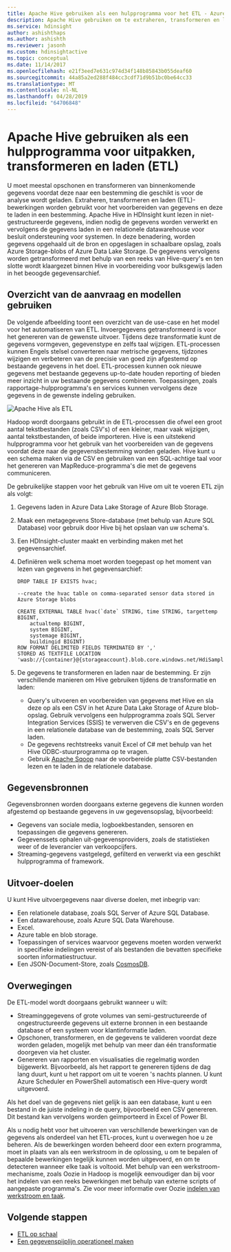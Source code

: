 ```yaml
---
title: Apache Hive gebruiken als een hulpprogramma voor het ETL - Azure HDInsight
description: Apache Hive gebruiken om te extraheren, transformeren en laden (ETL) gegevens in Azure HDInsight.
ms.service: hdinsight
author: ashishthaps
ms.author: ashishth
ms.reviewer: jasonh
ms.custom: hdinsightactive
ms.topic: conceptual
ms.date: 11/14/2017
ms.openlocfilehash: e21f3eed7e631c974d34f148b85843b055deaf60
ms.sourcegitcommit: 44a85a2ed288f484cc3cdf71d9b51bc0be64cc33
ms.translationtype: MT
ms.contentlocale: nl-NL
ms.lasthandoff: 04/28/2019
ms.locfileid: "64706848"
---
```

# <a name="use-apache-hive-as-an-extract-transform-and-load-etl-tool"></a>Apache Hive gebruiken als een hulpprogramma voor uitpakken, transformeren en laden (ETL)

U moet meestal opschonen en transformeren van binnenkomende gegevens voordat deze naar een bestemming die geschikt is voor de analyse wordt geladen. Extraheren, transformeren en laden (ETL)-bewerkingen worden gebruikt voor het voorbereiden van gegevens en deze te laden in een bestemming.  Apache Hive in HDInsight kunt lezen in niet-gestructureerde gegevens, indien nodig de gegevens worden verwerkt en vervolgens de gegevens laden in een relationele datawarehouse voor besluit ondersteuning voor systemen. In deze benadering, worden gegevens opgehaald uit de bron en opgeslagen in schaalbare opslag, zoals Azure Storage-blobs of Azure Data Lake Storage. De gegevens vervolgens worden getransformeerd met behulp van een reeks van Hive-query's en ten slotte wordt klaargezet binnen Hive in voorbereiding voor bulksgewijs laden in het beoogde gegevensarchief.

## <a name="use-case-and-model-overview"></a>Overzicht van de aanvraag en modellen gebruiken

De volgende afbeelding toont een overzicht van de use-case en het model voor het automatiseren van ETL. Invoergegevens getransformeerd is voor het genereren van de gewenste uitvoer.  Tijdens deze transformatie kunt de gegevens vormgeven, gegevenstype en zelfs taal wijzigen.  ETL-processen kunnen Engels stelsel converteren naar metrische gegevens, tijdzones wijzigen en verbeteren van de precisie van goed zijn afgestemd op bestaande gegevens in het doel.  ETL-processen kunnen ook nieuwe gegevens met bestaande gegevens up-to-date houden reporting of bieden meer inzicht in uw bestaande gegevens combineren.  Toepassingen, zoals rapportage-hulpprogramma's en services kunnen vervolgens deze gegevens in de gewenste indeling gebruiken.

![Apache Hive als ETL](./media/apache-hadoop-using-apache-hive-as-an-etl-tool/hdinsight-etl-architecture.png)

Hadoop wordt doorgaans gebruikt in de ETL-processen die ofwel een groot aantal tekstbestanden (zoals CSV's) of een kleiner, maar vaak wijzigen, aantal tekstbestanden, of beide importeren.  Hive is een uitstekend hulpprogramma voor het gebruik van het voorbereiden van de gegevens voordat deze naar de gegevensbestemming worden geladen.  Hive kunt u een schema maken via de CSV en gebruiken van een SQL-achtige taal voor het genereren van MapReduce-programma's die met de gegevens communiceren. 

De gebruikelijke stappen voor het gebruik van Hive om uit te voeren ETL zijn als volgt:

1. Gegevens laden in Azure Data Lake Storage of Azure Blob Storage.
2. Maak een metagegevens Store-database (met behulp van Azure SQL Database) voor gebruik door Hive bij het opslaan van uw schema's.
3. Een HDInsight-cluster maakt en verbinding maken met het gegevensarchief.
4. Definiëren welk schema moet worden toegepast op het moment van lezen van gegevens in het gegevensarchief:

    ```
    DROP TABLE IF EXISTS hvac;

    --create the hvac table on comma-separated sensor data stored in Azure Storage blobs
    
    CREATE EXTERNAL TABLE hvac(`date` STRING, time STRING, targettemp BIGINT,
        actualtemp BIGINT, 
        system BIGINT, 
        systemage BIGINT, 
        buildingid BIGINT)
    ROW FORMAT DELIMITED FIELDS TERMINATED BY ',' 
    STORED AS TEXTFILE LOCATION 'wasb://{container}@{storageaccount}.blob.core.windows.net/HdiSamples/SensorSampleData/hvac/';
    ```

5. De gegevens te transformeren en laden naar de bestemming.  Er zijn verschillende manieren om Hive gebruiken tijdens de transformatie en laden:

    * Query's uitvoeren en voorbereiden van gegevens met Hive en sla deze op als een CSV in het Azure Data Lake Storage of Azure blob-opslag.  Gebruik vervolgens een hulpprogramma zoals SQL Server Integration Services (SSIS) te verwerven die CSV's en de gegevens in een relationele database van de bestemming, zoals SQL Server laden.
    * De gegevens rechtstreeks vanuit Excel of C# met behulp van het Hive ODBC-stuurprogramma op te vragen.
    * Gebruik [Apache Sqoop](apache-hadoop-use-sqoop-mac-linux.md) naar de voorbereide platte CSV-bestanden lezen en te laden in de relationele database.

## <a name="data-sources"></a>Gegevensbronnen

Gegevensbronnen worden doorgaans externe gegevens die kunnen worden afgestemd op bestaande gegevens in uw gegevensopslag, bijvoorbeeld:

* Gegevens van sociale media, logboekbestanden, sensoren en toepassingen die gegevens genereren.
* Gegevenssets ophalen uit-gegevensproviders, zoals de statistieken weer of de leverancier van verkoopcijfers.
* Streaming-gegevens vastgelegd, gefilterd en verwerkt via een geschikt hulpprogramma of framework.

<!-- TODO: (see Collecting and loading data into HDInsight). -->

## <a name="output-targets"></a>Uitvoer-doelen

U kunt Hive uitvoergegevens naar diverse doelen, met inbegrip van:

* Een relationele database, zoals SQL Server of Azure SQL Database.
* Een datawarehouse, zoals Azure SQL Data Warehouse.
* Excel.
* Azure table en blob storage.
* Toepassingen of services waarvoor gegevens moeten worden verwerkt in specifieke indelingen vereist of als bestanden die bevatten specifieke soorten informatiestructuur.
* Een JSON-Document-Store, zoals <a href="https://azure.microsoft.com/services/cosmos-db/">CosmosDB</a>.

## <a name="considerations"></a>Overwegingen

De ETL-model wordt doorgaans gebruikt wanneer u wilt:

* Streaminggegevens of grote volumes van semi-gestructureerde of ongestructureerde gegevens uit externe bronnen in een bestaande database of een systeem voor klantinformatie laden.
* Opschonen, transformeren, en de gegevens te valideren voordat deze worden geladen, mogelijk met behulp van meer dan één transformatie doorgeven via het cluster.
* Genereren van rapporten en visualisaties die regelmatig worden bijgewerkt.  Bijvoorbeeld, als het rapport te genereren tijdens de dag lang duurt, kunt u het rapport om uit te voeren 's nachts plannen.  U kunt Azure Scheduler en PowerShell automatisch een Hive-query wordt uitgevoerd.

Als het doel van de gegevens niet gelijk is aan een database, kunt u een bestand in de juiste indeling in de query, bijvoorbeeld een CSV genereren. Dit bestand kan vervolgens worden geïmporteerd in Excel of Power BI.

Als u nodig hebt voor het uitvoeren van verschillende bewerkingen van de gegevens als onderdeel van het ETL-proces, kunt u overwegen hoe u ze beheren. Als de bewerkingen worden beheerd door een extern programma, moet in plaats van als een werkstroom in de oplossing, u om te bepalen of bepaalde bewerkingen tegelijk kunnen worden uitgevoerd, en om te detecteren wanneer elke taak is voltooid. Met behulp van een werkstroom-mechanisme, zoals Oozie in Hadoop is mogelijk eenvoudiger dan bij voor het indelen van een reeks bewerkingen met behulp van externe scripts of aangepaste programma's. Zie voor meer informatie over Oozie [indelen van werkstroom en taak](https://msdn.microsoft.com/library/dn749829.aspx).

## <a name="next-steps"></a>Volgende stappen

* [ETL op schaal](apache-hadoop-etl-at-scale.md)
* [Een gegevenspijplijn operationeel maken](../hdinsight-operationalize-data-pipeline.md)

<!-- * [ETL Deep Dive](../hdinsight-etl-deep-dive.md) -->
